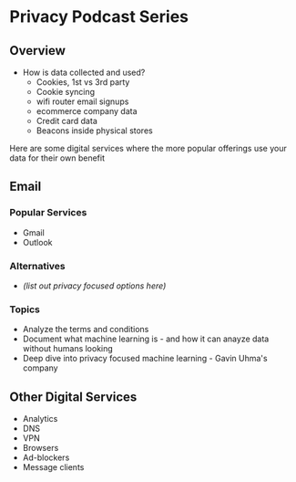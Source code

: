 # Privacy Podcast Series

## Overview

* How is data collected and used?
  * Cookies, 1st vs 3rd party
  * Cookie syncing
  * wifi router email signups
  * ecommerce company data
  * Credit card data
  * Beacons inside physical stores


Here are some digital services where the more popular offerings use your data for their own benefit

## Email

### Popular Services

* Gmail
* Outlook

### Alternatives

* *(list out privacy focused options here)*

### Topics

* Analyze the terms and conditions
* Document what machine learning is - and how it can anayze data without humans looking
* Deep dive into privacy focused machine learning - Gavin Uhma's company

## Other Digital Services

* Analytics
* DNS
* VPN
* Browsers
* Ad-blockers
* Message clients


